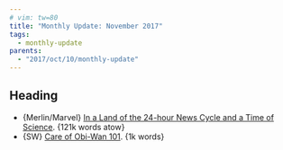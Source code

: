 ```yaml
---
# vim: tw=80
title: "Monthly Update: November 2017"
tags:
  - monthly-update
parents:
  - "2017/oct/10/monthly-update"
---
```


## Heading

 - {Merlin/Marvel} [In a Land of the 24-hour News Cycle and a Time of Science](https://archiveofourown.org/works/3834724). {121k words atow}
 - {SW} [Care of Obi-Wan 101](https://archiveofourown.org/works/12218535). {1k words}
